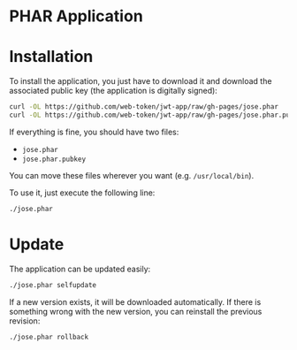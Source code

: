 PHAR Application
================

# Installation

To install the application, you just have to download it and download the associated public key (the application is digitally signed):

```sh
curl -OL https://github.com/web-token/jwt-app/raw/gh-pages/jose.phar
curl -OL https://github.com/web-token/jwt-app/raw/gh-pages/jose.phar.pubkey
```

If everything is fine, you should have two files:

* `jose.phar`
* `jose.phar.pubkey`

You can move these files wherever you want (e.g. `/usr/local/bin`).

To use it, just execute the following line:

```sh
./jose.phar 
```

# Update

The application can be updated easily:

```sh
./jose.phar selfupdate 
```

If a new version exists, it will be downloaded automatically.
If there is something wrong with the new version, you can reinstall the previous revision:

```sh
./jose.phar rollback 
```
